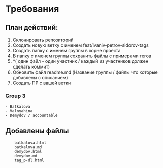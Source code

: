 # Требования

## **План действий:**
1. Склонировать репозиторий
2. Создать новую ветку с именем feat/ivaniv-petrov-sidorov-tags
3. Создать папку с именем группы в корне проекта
4. В папку с именем группы сохранить файлы с примерами тегов 
5. *( один файл - один участник / каждый из участников должен сделать коммит)
6. Обновить файл readme.md (Название группы / файлы что которые добавлены с описанием)
7. Создать ПР с вашей ветки


### Group 3
	- Batkalova
	- Valnyahina
	- Demydov / accountable


## Добавлены файлы
		batkalova.html
		batkalova.md
		demydov.html
		demydov.md
		tag_p-dl.html